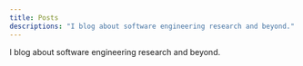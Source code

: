 ```yaml
---
title: Posts
descriptions: "I blog about software engineering research and beyond."
---
```


I blog about software engineering research and beyond.
